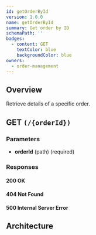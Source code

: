 ```yaml
---
id: getOrderById
version: 1.0.0
name: getOrderById
summary: Get order by ID
schemaPath: ''
badges:
  - content: GET
    textColor: blue
    backgroundColor: blue
owners:
  - order-management
---
```

## Overview
Retrieve details of a specific order.




## GET `(/{orderId})`

### Parameters
- **orderId** (path) (required)




### Responses

#### <span className="text-green-500">200 OK</span>
<SchemaViewer file="response-200.json" maxHeight="500" id="response-200" />

#### <span className="text-orange-500">404 Not Found</span>
<SchemaViewer file="response-404.json" maxHeight="500" id="response-404" />

#### <span className="text-red-500">500 Internal Server Error</span>
<SchemaViewer file="response-500.json" maxHeight="500" id="response-500" />



## Architecture

<NodeGraph />
